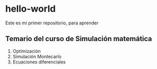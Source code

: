 # hello-world
Este es mi primer repositorio, para aprender

## Temario del curso de Simulación matemática

1. Optimización
2. Simulación Montecarlo
3. Ecuaciones diferenciales
